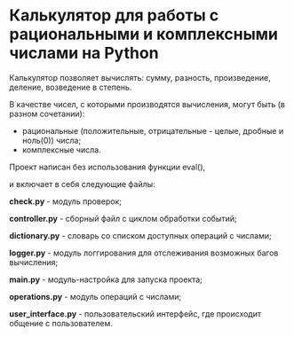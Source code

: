 # Калькулятор для работы с рациональными и комплексными числами на Python

Калькулятор позволяет вычислять: сумму, разность, произведение, деление, возведение в степень.

В качестве чисел, с которыми производятся вычисления, могут быть (в разном сочетании): 
- рациональные (положительные, отрицательные - целые, дробные и ноль(0)) числа;
- комплексные числа.

Проект написан без использования функции eval(),

и включает в себя следующие файлы:

**check.py** - модуль проверок;

**controller.py** - сборный файл с циклом обработки событий;

**dictionary.py** - словарь со списком доступных операций с числами;

**logger.py** - модуль логгирования для отслеживания возможных багов вычисления;

**main.py** - модуль-настройка для запуска проекта;

**operations.py** - модуль операций с числами;

**user_interface.py** - пользовательский интерфейс, где происходит общение с пользователем.
